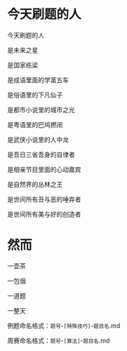 # 今天刷题的人

今天刷题的人

是未来之星

是国家栋梁

是成语里面的学富五车

是俗语里的下凡仙子

是都市小说里的城市之光

是粤语里的巴鸠撚闭

是武侠小说里的人中龙

是吾日三省吾身的自律者

是相亲节目里面的心动嘉宾

是自然界的丛林之王

是世间所有丑与恶的唾弃者

是世间所有美与好的创造者



# 然而

一壶茶

一包烟

一道题

一整天



例题命名格式：`题号`-`[特殊技巧]`-`题目名`.md

周赛命名格式：`题号`-`[算法]`-`题目名`.md
